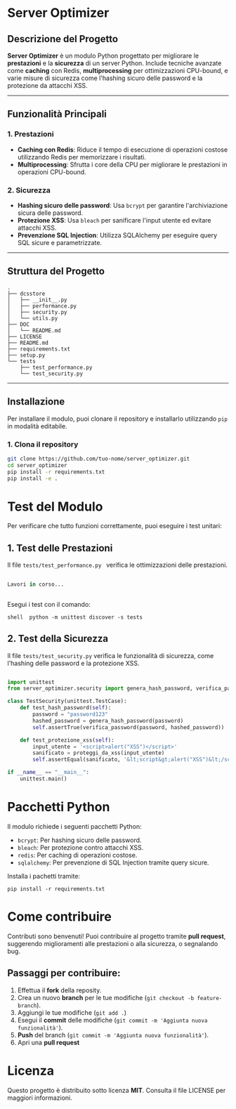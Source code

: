 # Server Optimizer

## Descrizione del Progetto

**Server Optimizer** è un modulo Python progettato per migliorare le **prestazioni** e la **sicurezza** di un server Python. Include tecniche avanzate come **caching** con Redis, **multiprocessing** per ottimizzazioni CPU-bound, e varie misure di sicurezza come l'hashing sicuro delle password e la protezione da attacchi XSS.

---

## Funzionalità Principali

### 1. Prestazioni
- **Caching con Redis**: Riduce il tempo di esecuzione di operazioni costose utilizzando Redis per memorizzare i risultati.
- **Multiprocessing**: Sfrutta i core della CPU per migliorare le prestazioni in operazioni CPU-bound.

### 2. Sicurezza
- **Hashing sicuro delle password**: Usa `bcrypt` per garantire l'archiviazione sicura delle password.
- **Protezione XSS**: Usa `bleach` per sanificare l'input utente ed evitare attacchi XSS.
- **Prevenzione SQL Injection**: Utilizza SQLAlchemy per eseguire query SQL sicure e parametrizzate.

---

## Struttura del Progetto

```
.
├── dcsstore
│   ├── __init__.py
│   ├── performance.py
│   ├── security.py
│   └── utils.py
├── DOC
│   └── README.md
├── LICENSE
├── README.md
├── requirements.txt
├── setup.py
└── tests
    ├── test_performance.py
    └── test_security.py
```

---

## Installazione

Per installare il modulo, puoi clonare il repository e installarlo utilizzando `pip` in modalità editabile.

### 1. Clona il repository

```bash
git clone https://github.com/tuo-nome/server_optimizer.git
cd server_optimizer
pip install -r requirements.txt
pip install -e .
```

# Test del Modulo

Per verificare che tutto funzioni correttamente, puoi eseguire i test unitari:

## 1. Test delle Prestazioni

Il file ```tests/test_performance.py ```
 verifica le ottimizzazioni delle prestazioni.
 
```python
 
Lavori in corso...
    
```

Esegui i test con il comando:

```shell  python -m unittest discover -s tests```

## 2. Test della Sicurezza

Il file ```tests/test_security.py``` verifica le funzionalità di sicurezza, come l'hashing delle password e la protezione XSS.

```python

import unittest
from server_optimizer.security import genera_hash_password, verifica_password, proteggi_da_xss

class TestSecurity(unittest.TestCase):
    def test_hash_password(self):
        password = "password123"
        hashed_password = genera_hash_password(password)
        self.assertTrue(verifica_password(password, hashed_password))

    def test_protezione_xss(self):
        input_utente = '<script>alert("XSS")</script>'
        sanificato = proteggi_da_xss(input_utente)
        self.assertEqual(sanificato, '&lt;script&gt;alert("XSS")&lt;/script&gt;')

if __name__ == "__main__":
    unittest.main()

```

# Pacchetti Python

Il modulo richiede i seguenti pacchetti Python:

- ```bcrypt```: Per hashing sicuro delle password.
- ```bleach```: Per protezione contro attacchi XSS.
- ```redis```: Per caching di operazioni costose.
- ```sqlalchemy```: Per prevenzione di SQL Injection tramite query sicure.

Installa i pachetti tramite: 

```shell
pip install -r requirements.txt

```

# Come contribuire

Contributi sono benvenuti! Puoi contribuire al progetto tramite **pull request**, suggerendo miglioramenti alle prestazioni o alla sicurezza, o segnalando bug.

## Passaggi per contribuire:

1. Effettua il **fork** della reposity.
2. Crea un nuovo **branch** per le tue modifiche (```git checkout -b feature-branch```).
3. Aggiungi le tue modifiche (```git add .```)
4. Esegui il **commit** delle modifiche (```git commit -m 'Aggiunta nuova funzionalità'```).
5. **Push** del branch (```git commit -m 'Aggiunta nuova funzionalità'```).
6. Apri una **pull request**

# Licenza

Questo progetto è distribuito sotto licenza **MIT**. Consulta il file LICENSE per maggiori informazioni.
